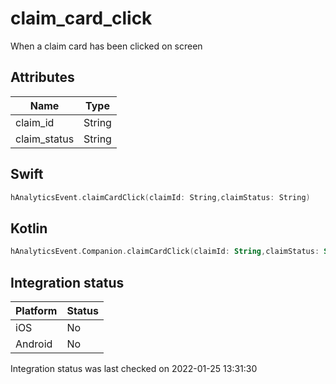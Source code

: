 # claim_card_click
When a claim card has been clicked on screen

## Attributes

| Name      | Type |
| ----------- | ----------- |
| claim_id      | String       |
| claim_status      | String       |

## Swift

```swift
hAnalyticsEvent.claimCardClick(claimId: String,claimStatus: String)
```

## Kotlin

```kotlin
hAnalyticsEvent.Companion.claimCardClick(claimId: String,claimStatus: String)
```

## Integration status

| Platform      | Status |
| ----------- | ----------- |
| iOS      |    No    |
| Android      | No       |

Integration status was last checked on 2022-01-25 13:31:30